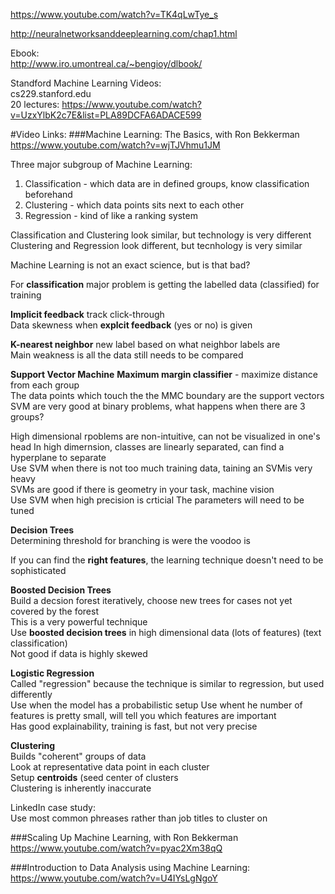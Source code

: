 https://www.youtube.com/watch?v=TK4qLwTye_s  

http://neuralnetworksanddeeplearning.com/chap1.html  

Ebook:  
http://www.iro.umontreal.ca/~bengioy/dlbook/  


Standford Machine Learning Videos:  
cs229.stanford.edu  
20 lectures: https://www.youtube.com/watch?v=UzxYlbK2c7E&list=PLA89DCFA6ADACE599  

#Video Links:
###Machine Learning: The Basics, with Ron Bekkerman
https://www.youtube.com/watch?v=wjTJVhmu1JM  

Three major subgroup of Machine Learning:
1. Classification - which data are in defined groups, know classification beforehand  
2. Clustering - which data points sits next to each other  
3. Regression - kind of like a ranking system  

Classification and Clustering look similar, but technology is very different
Clustering and Regression look different, but tecnhology is very similar  

Machine Learning is not an exact science, but is that bad?  

For **classification** major problem is getting the labelled data (classified) for training

**Implicit feedback** track click-through  
Data skewness when **explcit feedback** (yes or no) is given  

**K-nearest neighbor** new label based on what neighbor labels are  
Main weakness is all the data still needs to be compared  

**Support Vector Machine** 
**Maximum margin classifier** - maximize distance from each group  
The data points which touch the the MMC boundary are the support vectors  
SVM are very good at binary problems, what happens when there are 3 groups?  

High dimensional rpoblems are non-intuitive, can not be visualized in one's head
In high dimernsion, classes are linearly separated, can find a hyperplane to separate  
Use SVM when there is not too much training data, taining an SVMis very heavy  
SVMs are good if there is geometry in your task, machine vision  
Use SVM when high precision is crticial
The parameters will need to be tuned

**Decision Trees**  
Determining threshold for branching is were the voodoo is  

If you can find the **right features**, the learning technique doesn't need to be sophisticated  

**Boosted Decision Trees**  
Build a decsion forest iteratively, choose new trees for cases not yet covered by the forest  
This is a very powerful technique  
Use **boosted decision trees** in high dimensional data (lots of features) (text classification)  
Not good if data is highly skewed  

**Logistic Regression**  
Called "regression" because the technique is similar to regression, but used differently  
Use when the model has a probabilistic setup
Use whent he number of features is pretty small, will tell you which features are important  
Has good explainability, training is fast, but not very precise  

**Clustering**  
Builds "coherent" groups of data  
Look at representative data point in each cluster  
Setup **centroids** (seed center of clusters  
Clustering is inherently inaccurate  

LinkedIn case study:  
Use most common phreases rather than job titles to cluster on  

###Scaling Up Machine Learning, with Ron Bekkerman
https://www.youtube.com/watch?v=pyac2Xm38qQ  


###Introduction to Data Analysis using Machine Learning:  
https://www.youtube.com/watch?v=U4IYsLgNgoY  


